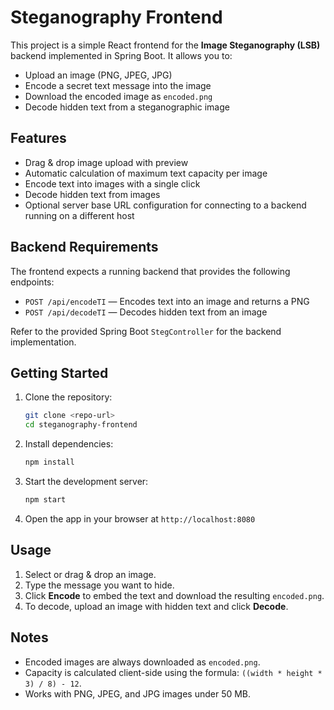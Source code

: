 # Steganography Frontend

This project is a simple React frontend for the **Image Steganography (LSB)** backend implemented in Spring Boot. It allows you to:

- Upload an image (PNG, JPEG, JPG)
- Encode a secret text message into the image
- Download the encoded image as `encoded.png`
- Decode hidden text from a steganographic image

## Features
- Drag & drop image upload with preview
- Automatic calculation of maximum text capacity per image
- Encode text into images with a single click
- Decode hidden text from images
- Optional server base URL configuration for connecting to a backend running on a different host

## Backend Requirements
The frontend expects a running backend that provides the following endpoints:
- `POST /api/encodeTI` — Encodes text into an image and returns a PNG
- `POST /api/decodeTI` — Decodes hidden text from an image

Refer to the provided Spring Boot `StegController` for the backend implementation.

## Getting Started

1. Clone the repository:
   ```bash
   git clone <repo-url>
   cd steganography-frontend
   ```

2. Install dependencies:
   ```bash
   npm install
   ```

3. Start the development server:
   ```bash
   npm start
   ```

4. Open the app in your browser at `http://localhost:8080`

## Usage
1. Select or drag & drop an image.
2. Type the message you want to hide.
3. Click **Encode** to embed the text and download the resulting `encoded.png`.
4. To decode, upload an image with hidden text and click **Decode**.

## Notes
- Encoded images are always downloaded as `encoded.png`.
- Capacity is calculated client-side using the formula: `((width * height * 3) / 8) - 12`.
- Works with PNG, JPEG, and JPG images under 50 MB.
